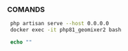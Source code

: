 ### COMANDS

```bash 
 php artisan serve --host 0.0.0.0
 docker exec -it php81_geomixer2 bash
```

```php 
 echo ""
```